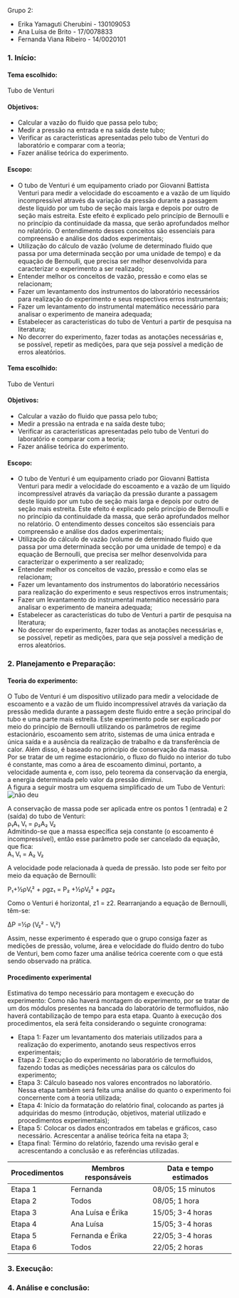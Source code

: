 Grupo 2:
- Erika Yamaguti Cherubini - 130109053
- Ana Luísa de Brito - 17/0078833
- Fernanda Viana Ribeiro - 14/0020101

### 1.	Início:
#### Tema escolhido: 
Tubo de Venturi

#### Objetivos:

* Calcular a vazão do fluido que passa pelo tubo;  
* Medir a pressão na entrada e na saída deste tubo;  
* Verificar as características apresentadas pelo tubo de Venturi do laboratório e comparar com a teoria;  
* Fazer análise teórica do experimento.  

#### Escopo:

* O tubo de Venturi é um equipamento criado por Giovanni Battista Venturi para medir a velocidade do escoamento e a vazão de um líquido incompressível através da variação da pressão durante a passagem deste líquido por um tubo de seção mais larga e depois por outro de seção mais estreita. Este efeito é explicado pelo princípio de Bernoulli e no princípio da continuidade da massa, que serão aprofundados melhor no relatório. O entendimento desses conceitos são essenciais para compreensão e análise dos dados experimentais;  
* Utilização do cálculo de vazão (volume de determinado fluido que passa por uma determinada secção por uma unidade de tempo) e da equação de Bernoulli, que precisa ser melhor desenvolvida para caracterizar o experimento a ser realizado;  
* Entender melhor os conceitos de vazão, pressão e como elas se relacionam;  
* Fazer um levantamento dos instrumentos do laboratório necessários para realização do experimento e seus respectivos erros instrumentais;  
* Fazer um levantamento do instrumental matemático necessário para analisar o experimento de maneira adequada;  
* Estabelecer as características do tubo de Venturi a partir de pesquisa na literatura;  
* No decorrer do experimento, fazer todas as anotações necessárias e, se possível, repetir as medições, para que seja possível a medição de erros aleatórios.  


#### Tema escolhido: 
Tubo de Venturi

#### Objetivos:

* Calcular a vazão do fluido que passa pelo tubo;  
* Medir a pressão na entrada e na saída deste tubo;  
* Verificar as características apresentadas pelo tubo de Venturi do laboratório e comparar com a teoria;  
* Fazer análise teórica do experimento.  

#### Escopo:

* O tubo de Venturi é um equipamento criado por Giovanni Battista Venturi para medir a velocidade do escoamento e a vazão de um líquido incompressível através da variação da pressão durante a passagem deste líquido por um tubo de seção mais larga e depois por outro de seção mais estreita. Este efeito é explicado pelo princípio de Bernoulli e no princípio da continuidade da massa, que serão aprofundados melhor no relatório. O entendimento desses conceitos são essenciais para compreensão e análise dos dados experimentais;  
* Utilização do cálculo de vazão (volume de determinado fluido que passa por uma determinada secção por uma unidade de tempo) e da equação de Bernoulli, que precisa ser melhor desenvolvida para caracterizar o experimento a ser realizado;  
* Entender melhor os conceitos de vazão, pressão e como elas se relacionam;  
* Fazer um levantamento dos instrumentos do laboratório necessários para realização do experimento e seus respectivos erros instrumentais;  
* Fazer um levantamento do instrumental matemático necessário para analisar o experimento de maneira adequada;  
* Estabelecer as características do tubo de Venturi a partir de pesquisa na literatura;  
* No decorrer do experimento, fazer todas as anotações necessárias e, se possível, repetir as medições, para que seja possível a medição de erros aleatórios.  

### 2.	Planejamento e Preparação:

#### Teoria do experimento:   
O Tubo de Venturi é um dispositivo utilizado para medir a velocidade de escoamento e a vazão de um fluido incompressível através da variação da pressão medida durante a passagem deste fluido entre a seção principal do tubo e uma parte mais estreita. Este experimento pode ser explicado por meio do princípio de Bernoulli utilizando os parâmetros de regime estacionário, escoamento sem atrito, sistemas de uma única entrada e única saída e a ausência da realização de trabalho e da transferência de calor. Além disso, é baseado no princípio de conservação da massa.  
Por se tratar de um regime estacionário, o fluxo do fluido no interior do tubo é constante, mas como a área de escoamento diminui, portanto, a velocidade aumenta e, com isso, pelo teorema da conservação da energia, a energia determinada pelo valor da pressão diminui.  
A figura a seguir mostra um esquema simplificado de um Tubo de Venturi:    
![não deu](https://i.imgur.com/so7eiTM.png)  

A conservação de massa pode ser aplicada entre os pontos 1 (entrada) e 2 (saída) do tubo de Venturi:  
 	ρ₁A₁ V₁ = ρ₂A₂ V₂    
Admitindo-se que a massa específica seja constante (o escoamento é incompressível), então esse parâmetro pode ser cancelado da equação, que fica:  
  A₁ V₁ = A₂ V₂   
          
A velocidade pode relacionada à queda de pressão. Isto pode ser feito por meio da equação de Bernoulli:

  P₁+½ρV₁² + ρgz₁ = P₂ +½ρV₂² + ρgz₂

Como o Venturi é horizontal, z1 = z2. Rearranjando a equação de Bernoulli, têm-se: 
        
  ΔP =½ρ (V₂² - V₁²) 

Assim, nesse experimento é esperado que o grupo consiga fazer as medições de pressão, volume, área e velocidade do fluido dentro do tubo de Venturi, bem como fazer uma análise teórica coerente com o que está sendo observado na prática. 

#### Procedimento experimental

Estimativa do tempo necessário para montagem e execução do experimento:
Como não haverá montagem do experimento, por se tratar de um dos módulos presentes na bancada do laboratório de termofluidos, não haverá contabilização de tempo para esta etapa. Quanto à execução dos procedimentos, ela será feita considerando o seguinte cronograma:
- Etapa 1: Fazer um levantamento dos materiais utilizados para a realização do experimento, anotando seus respectivos erros experimentais;
- Etapa 2: Execução do experimento no laboratório de termofluidos, fazendo todas as medições necessárias para os cálculos do experimento;
- Etapa 3: Cálculo baseado nos valores encontrados no laboratório. Nessa etapa também será feita uma análise do quanto o experimento foi concernente com a teoria utilizada;
- Etapa 4: Início da formatação do relatório final, colocando as partes já adquiridas do mesmo (introdução, objetivos, material utilizado e procedimentos experimentais);
- Etapa 5: Colocar os dados encontrados em tabelas e gráficos, caso necessário. Acrescentar a análise teórica feita na etapa 3;
- Etapa final: Término do relatório, fazendo uma revisão geral e acrescentando a conclusão e as referências utilizadas.



|Procedimentos|Membros responsáveis|Data e tempo estimados|
|-------|-----------|---------|
|Etapa 1|Fernanda|08/05; 15 minutos|
|Etapa 2|Todos|08/05; 1 hora|
|Etapa 3|Ana Luísa e Érika|15/05; 3-4 horas|
|Etapa 4|Ana Luísa|15/05; 3-4 horas|
|Etapa 5|Fernanda e Érika|22/05; 3-4 horas|
|Etapa 6|Todos|22/05; 2 horas|

### 3.	Execução:

### 4.	Análise e conclusão:
